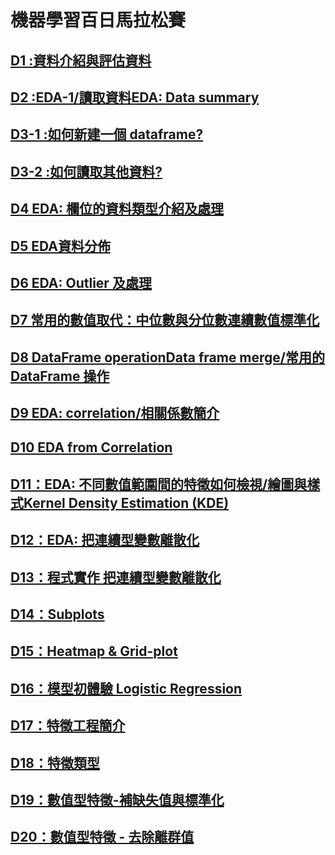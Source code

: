 # 機器學習百日馬拉松賽
## [D1 :資料介紹與評估資料](https://github.com/andrew623849/2nd-ML-100Days/tree/master/D01)
## [D2 :EDA-1/讀取資料EDA: Data summary](https://github.com/andrew623849/2nd-ML-100Days/blob/master/D02/Day_002_HW.ipynb)
## [D3-1 :如何新建一個 dataframe?](https://github.com/andrew623849/2nd-ML-100Days/blob/master/D03/Day_003-1_HW.ipynb)
## [D3-2 :如何讀取其他資料?](https://github.com/andrew623849/2nd-ML-100Days/blob/master/D03/Day_003-2_HW.ipynb)
## [D4 EDA: 欄位的資料類型介紹及處理](https://github.com/andrew623849/2nd-ML-100Days/blob/master/D04/Day_004_HW.ipynb)
## [D5 EDA資料分佈](https://github.com/andrew623849/2nd-ML-100Days/blob/master/D05/Day_005_HW.ipynb)
## [D6 EDA: Outlier 及處理](https://github.com/andrew623849/2nd-ML-100Days/blob/master/D6/Day_006_HW.ipynb)
## [D7 常用的數值取代：中位數與分位數連續數值標準化](https://github.com/andrew623849/2nd-ML-100Days/blob/master/D07/Day_007_HW.ipynb)
## [D8 DataFrame operationData frame merge/常用的 DataFrame 操作](https://github.com/andrew623849/2nd-ML-100Days/blob/master/D08/Day_008_HW.ipynb)
## [D9 EDA: correlation/相關係數簡介](https://github.com/andrew623849/2nd-ML-100Days/blob/master/D09/Day_009_HW.ipynb)
## [D10 EDA from Correlation](https://github.com/andrew623849/2nd-ML-100Days/blob/master/D10/Day_010_HW.ipynb)
## [D11：EDA: 不同數值範圍間的特徵如何檢視/繪圖與樣式Kernel Density Estimation (KDE)](https://github.com/andrew623849/2nd-ML-100Days/blob/master/D11/Day_011_HW.ipynb)
## [D12：EDA: 把連續型變數離散化](https://github.com/andrew623849/2nd-ML-100Days/blob/master/D12/Day_012_HW.ipynb)
## [D13：程式實作 把連續型變數離散化](https://github.com/andrew623849/2nd-ML-100Days/blob/master/D13/Day_013_HW.ipynb)
## [D14：Subplots](https://github.com/andrew623849/2nd-ML-100Days/blob/master/D14/Day_014_HW.ipynb)
## [D15：Heatmap & Grid-plot](https://github.com/andrew623849/2nd-ML-100Days/blob/master/D15/Day_015_HW.ipynb)
## [D16：模型初體驗 Logistic Regression](https://github.com/andrew623849/2nd-ML-100Days/blob/master/D16/Day_016_HW.ipynb)
## [D17：特徵工程簡介](https://github.com/andrew623849/2nd-ML-100Days/blob/master/D17/Day_017_HW.ipynb)
## [D18：特徵類型](https://github.com/andrew623849/2nd-ML-100Days/blob/master/D18/Day_018_HW.ipynb)
## [D19：數值型特徵-補缺失值與標準化](https://github.com/andrew623849/2nd-ML-100Days/blob/master/D19/Day_019_HW.ipynb)
## [D20：數值型特徵 - 去除離群值](https://github.com/andrew623849/2nd-ML-100Days/blob/master/D20/Day_020_HW.ipynb)
